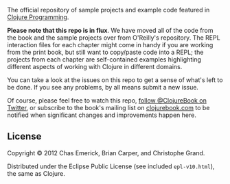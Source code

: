 The official repository of sample projects and example code featured in
[Clojure Programming](http://www.clojurebook.com).

**Please note that this repo is in flux**.  We have moved all of the
code from the book and the sample projects over from O'Reilly's
repository.  The REPL interaction files for each chapter might come in
handy if you are working from the print book, but still want to
copy/paste code into a REPL; the projects from each chapter are
self-contained examples highlighting different aspects of working with
Clojure in different domains.

You can take a look at the issues on this repo to get a sense of what's
left to be done.  If you see any problems, by all means submit a new
issue.

Of course, please feel free to watch this repo, [follow @ClojureBook on
Twitter](http://twitter.com/ClojureBook), or subscribe to the book's
mailing list on [clojurebook.com](http://clojurebook.com) to be notified
when significant changes and improvements happen here.

## License

Copyright © 2012 Chas Emerick, Brian Carper, and Christophe Grand.

Distributed under the Eclipse Public License (see included
`epl-v10.html`), the same as Clojure.

